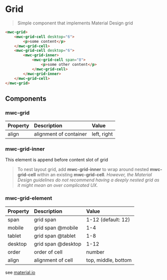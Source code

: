 # Grid

> Simple component that implements Material Design grid

```html
<mwc-grid>
    <mwc-grid-cell desktop="6">
        <p>some content</p>
    </mwc-grid-cell>
    <mwc-grid-cell desktop="6">
        <mwc-grid-inner>
            <mwc-grid-cell span="8">
                <p>some other content</p>
            </mwc-grid-cell>
        </mwc-grid-inner>
    </mwc-grid-cell>
</mwc-grid>
```

## Components

### mwc-grid
|Property|Description|Value|
|:-------|:----------|:----|
|align| alignment of container | left, right |

### mwc-grid-inner
This element is append before content slot of grid

> To nest layout grid, add **mwc-grid-inner** to wrap around nested **mwc-grid-cell** within an existing **mwc-grid-cell**.
*However, the Material Design guidelines do not recommend having a deeply nested grid as it might mean an over complicated UX.*

### mwc-grid-element
|Property|Description|Value|
|:-------|:----------|:----|
|span|grid span|1-12 (default: 12)|
|mobile|grid span @mobile|1-4|
|tablet|grid span @tablet|1-8|
|desktop|grid span @desktop|1-12|
|order|order of cell|number|
|align|alignment of cell|top, middle, bottom|


see [material.io](https://material.io/develop/web/components/layout-grid/)